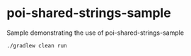 # poi-shared-strings-sample
Sample demonstrating the use of poi-shared-strings-sample

`./gradlew clean run`
